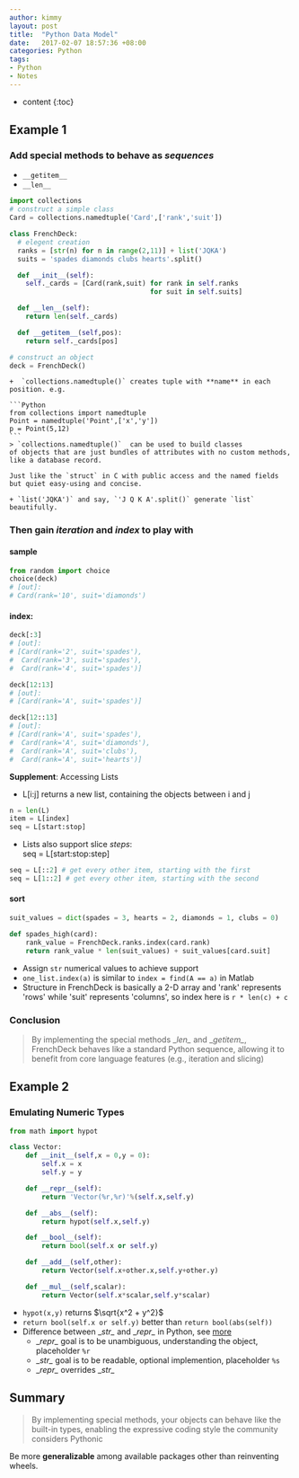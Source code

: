 ```yaml
---
author: kimmy
layout: post
title:  "Python Data Model"
date:   2017-02-07 18:57:36 +08:00
categories: Python
tags:
- Python
- Notes
---
```


* content
{:toc}


## Example 1  

### Add special methods to behave as *sequences*
+  `__getitem__`
+  `__len__`

  ```python
  import collections
  # construct a simple class
  Card = collections.namedtuple('Card',['rank','suit'])

  class FrenchDeck:
    # elegent creation
    ranks = [str(n) for n in range(2,11)] + list('JQKA')
    suits = 'spades diamonds clubs hearts'.split()

    def __init__(self):
      self._cards = [Card(rank,suit) for rank in self.ranks
                                     for suit in self.suits]

    def __len__(self):
      return len(self._cards)

    def __getitem__(self,pos):
      return self._cards[pos]

  # construct an object
  deck = FrenchDeck()
  ```

    +  `collections.namedtuple()` creates tuple with **name** in each position. e.g.  

    ```Python
    from collections import namedtuple
    Point = namedtuple('Point',['x','y'])
    p = Point(5,12)
    ```
    > `collections.namedtuple()`  can be used to build classes
    of objects that are just bundles of attributes with no custom methods, like a database record.

    Just like the `struct` in C with public access and the named fields but quiet easy-using and concise.  

    + `list('JQKA')` and say, `'J Q K A'.split()` generate `list` beautifully.

### Then gain *iteration* and *index* to play with  
#### sample  
  ```Python
  from random import choice
  choice(deck)
  # [out]:
  # Card(rank='10', suit='diamonds')
  ```
#### index:

  ```Python
  deck[:3]
  # [out]:
  # [Card(rank='2', suit='spades'),
  #  Card(rank='3', suit='spades'),
  #  Card(rank='4', suit='spades')]

  deck[12:13]
  # [out]:
  # [Card(rank='A', suit='spades')]

  deck[12::13]
  # [out]:
  # [Card(rank='A', suit='spades'),
  #  Card(rank='A', suit='diamonds'),
  #  Card(rank='A', suit='clubs'),
  #  Card(rank='A', suit='hearts')]
  ```
  **Supplement**: Accessing Lists  

  + L[i:j] returns a new list, containing the objects between i and j  
  ```python
  n = len(L)
  item = L[index]
  seq = L[start:stop]
  ```

  + Lists also support slice *steps*:  
  seq = L[start:stop:step]
  ```python
  seq = L[::2] # get every other item, starting with the first
  seq = L[1::2] # get every other item, starting with the second
  ```    

#### sort   

  ```python
  suit_values = dict(spades = 3, hearts = 2, diamonds = 1, clubs = 0)

  def spades_high(card):
      rank_value = FrenchDeck.ranks.index(card.rank)
      return rank_value * len(suit_values) + suit_values[card.suit]
  ```   
  + Assign `str` numerical values to achieve support  
  + `one_list.index(a)` is similar to `index = find(A == a)` in Matlab
  + Structure in FrenchDeck is basically a 2-D array and 'rank' represents 'rows' while 'suit' represents 'columns', so index here is `r * len(c) + c`  

### Conclusion
> By implementing the special
methods \__len\__ and \__getitem\__, FrenchDeck behaves like a standard Python
sequence, allowing it to benefit from core language features (e.g., iteration and slicing)  


## Example 2    

### Emulating Numeric Types  

```python
from math import hypot

class Vector:
    def __init__(self,x = 0,y = 0):
        self.x = x
        self.y = y

    def __repr__(self):
        return 'Vector(%r,%r)'%(self.x,self.y)

    def __abs__(self):
        return hypot(self.x,self.y)

    def __bool__(self):
        return bool(self.x or self.y)

    def __add__(self,other):
        return Vector(self.x+other.x,self.y+other.y)

    def __mul__(self,scalar):
        return Vector(self.x*scalar,self.y*scalar)
```
+ `hypot(x,y)` returns $\sqrt{x^2 + y^2}$
+ `return bool(self.x or self.y)` better than `return bool(abs(self))`
+ Difference between \__str\__ and \__repr\__ in Python, see [more](http://stackoverflow.com/questions/1436703/difference-between-str-and-repr-in-python "stackoverflow")  
   + \__repr\__ goal is to be unambiguous, understanding the object, placeholder `%r`
   + \__str\__ goal is to be readable, optional implemention, placeholder `%s`
   + \__repr\__ overrides \__str\__

## Summary  
> By implementing special methods, your objects can behave like the built-in types, enabling
the expressive coding style the community considers Pythonic

Be more **generalizable** among available packages other than reinventing wheels.

